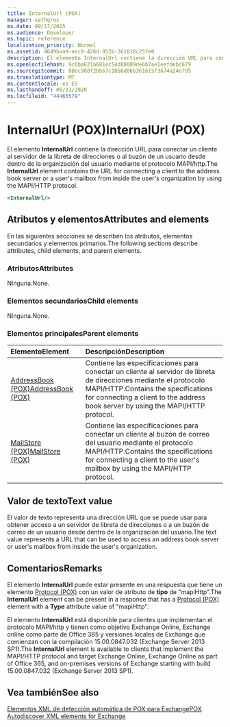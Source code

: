 ```yaml
---
title: InternalUrl (POX)
manager: sethgros
ms.date: 09/17/2015
ms.audience: Developer
ms.topic: reference
localization_priority: Normal
ms.assetid: 4649baa9-eec9-426d-952b-361818c25fe0
description: El elemento InternalUrl contiene la dirección URL para conectar un cliente al servidor de la libreta de direcciones o al buzón de un usuario desde dentro de la organización del usuario mediante el protocolo MAPI/HTTP.
ms.openlocfilehash: 9c6ba621a681ec54d88089de6b7ae1eefdebc679
ms.sourcegitcommit: 88ec988f2bb67c1866d06b361615f3674a24e795
ms.translationtype: MT
ms.contentlocale: es-ES
ms.lasthandoff: 05/31/2020
ms.locfileid: "44465579"
---
```

# <a name="internalurl-pox"></a><span data-ttu-id="b357e-103">InternalUrl (POX)</span><span class="sxs-lookup"><span data-stu-id="b357e-103">InternalUrl (POX)</span></span>

<span data-ttu-id="b357e-104">El elemento **InternalUrl** contiene la dirección URL para conectar un cliente al servidor de la libreta de direcciones o al buzón de un usuario desde dentro de la organización del usuario mediante el protocolo MAPI/http.</span><span class="sxs-lookup"><span data-stu-id="b357e-104">The **InternalUrl** element contains the URL for connecting a client to the address book server or a user's mailbox from inside the user's organization by using the MAPI/HTTP protocol.</span></span> 
  
```XML
<InternalUrl/>
```

## <a name="attributes-and-elements"></a><span data-ttu-id="b357e-105">Atributos y elementos</span><span class="sxs-lookup"><span data-stu-id="b357e-105">Attributes and elements</span></span>

<span data-ttu-id="b357e-106">En las siguientes secciones se describen los atributos, elementos secundarios y elementos primarios.</span><span class="sxs-lookup"><span data-stu-id="b357e-106">The following sections describe attributes, child elements, and parent elements.</span></span>
  
### <a name="attributes"></a><span data-ttu-id="b357e-107">Atributos</span><span class="sxs-lookup"><span data-stu-id="b357e-107">Attributes</span></span>

<span data-ttu-id="b357e-108">Ninguna.</span><span class="sxs-lookup"><span data-stu-id="b357e-108">None.</span></span>
  
### <a name="child-elements"></a><span data-ttu-id="b357e-109">Elementos secundarios</span><span class="sxs-lookup"><span data-stu-id="b357e-109">Child elements</span></span>

<span data-ttu-id="b357e-110">Ninguna.</span><span class="sxs-lookup"><span data-stu-id="b357e-110">None.</span></span>
  
### <a name="parent-elements"></a><span data-ttu-id="b357e-111">Elementos principales</span><span class="sxs-lookup"><span data-stu-id="b357e-111">Parent elements</span></span>

|<span data-ttu-id="b357e-112">**Elemento**</span><span class="sxs-lookup"><span data-stu-id="b357e-112">**Element**</span></span>|<span data-ttu-id="b357e-113">**Descripción**</span><span class="sxs-lookup"><span data-stu-id="b357e-113">**Description**</span></span>|
|:-----|:-----|
|[<span data-ttu-id="b357e-114">AddressBook (POX)</span><span class="sxs-lookup"><span data-stu-id="b357e-114">AddressBook (POX)</span></span>](addressbook-pox.md) <br/> |<span data-ttu-id="b357e-115">Contiene las especificaciones para conectar un cliente al servidor de libreta de direcciones mediante el protocolo MAPI/HTTP.</span><span class="sxs-lookup"><span data-stu-id="b357e-115">Contains the specifications for connecting a client to the address book server by using the MAPI/HTTP protocol.</span></span>  <br/> |
|[<span data-ttu-id="b357e-116">MailStore (POX)</span><span class="sxs-lookup"><span data-stu-id="b357e-116">MailStore (POX)</span></span>](mailstore-pox.md) <br/> |<span data-ttu-id="b357e-117">Contiene las especificaciones para conectar un cliente al buzón de correo del usuario mediante el protocolo MAPI/HTTP.</span><span class="sxs-lookup"><span data-stu-id="b357e-117">Contains the specifications for connecting a client to the user's mailbox by using the MAPI/HTTP protocol.</span></span>  <br/> |
   
## <a name="text-value"></a><span data-ttu-id="b357e-118">Valor de texto</span><span class="sxs-lookup"><span data-stu-id="b357e-118">Text value</span></span>

<span data-ttu-id="b357e-119">El valor de texto representa una dirección URL que se puede usar para obtener acceso a un servidor de libreta de direcciones o a un buzón de correo de un usuario desde dentro de la organización del usuario.</span><span class="sxs-lookup"><span data-stu-id="b357e-119">The text value represents a URL that can be used to access an address book server or user's mailbox from inside the user's organization.</span></span>
  
## <a name="remarks"></a><span data-ttu-id="b357e-120">Comentarios</span><span class="sxs-lookup"><span data-stu-id="b357e-120">Remarks</span></span>

<span data-ttu-id="b357e-121">El elemento **InternalUrl** puede estar presente en una respuesta que tiene un elemento [Protocol (POX)](protocol-pox.md) con un valor de atributo de **tipo** de "mapiHttp".</span><span class="sxs-lookup"><span data-stu-id="b357e-121">The **InternalUrl** element can be present in a response that has a [Protocol (POX)](protocol-pox.md) element with a **Type** attribute value of "mapiHttp".</span></span> 
  
<span data-ttu-id="b357e-122">El elemento **InternalUrl** está disponible para clientes que implementan el protocolo MAPI/http y tienen como objetivo Exchange Online, Exchange online como parte de Office 365 y versiones locales de Exchange que comienzan con la compilación 15.00.0847.032 (Exchange Server 2013 SP1).</span><span class="sxs-lookup"><span data-stu-id="b357e-122">The **InternalUrl** element is available to clients that implement the MAPI/HTTP protocol and target Exchange Online, Exchange Online as part of Office 365, and on-premises versions of Exchange starting with build 15.00.0847.032 (Exchange Server 2013 SP1).</span></span> 
  
## <a name="see-also"></a><span data-ttu-id="b357e-123">Vea también</span><span class="sxs-lookup"><span data-stu-id="b357e-123">See also</span></span>



[<span data-ttu-id="b357e-124">Elementos XML de detección automática de POX para Exchange</span><span class="sxs-lookup"><span data-stu-id="b357e-124">POX Autodiscover XML elements for Exchange</span></span>](pox-autodiscover-xml-elements-for-exchange.md)

